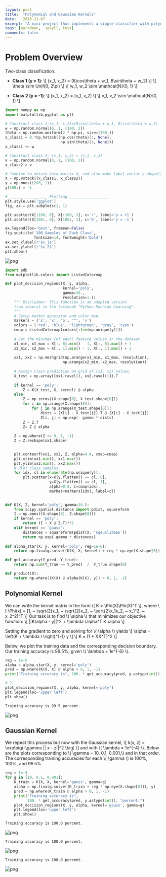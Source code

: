 ```yaml
---
layout: post
title:  "Polynomial and Gaussian Kernels"
date:   2016-11-07
excerpt: "A mini-project that implements a simple classifier with polynomial and Gaussian kernels."
tags: [markdown,  jekyll, test]
comments: false
---
```


# Problem Overview

Two-class classification. 


* __Class 1 (y = 1)__: 
    \\[ (x_1, x_2)  = (8\cos\theta + w_1, 8\sin\theta + w_2) \\]
     \\[   \theta \sim Unif(0, 2\pi) \\]
       \\[ w_1, w_2 \sim \mathcal{N}(0, 1) \\]

* __Class 2 (y = -1)__: 
    \\[ (x_1, x_2) = (v_1, v_2)  \\]
 \\[   v_1, v_2 \sim \mathcal{N}(0, 1)  \\]


```python
import numpy as np
import matplotlib.pyplot as plt

# Construct class 1:(x_1, x_2)=(8\cos\theta + w_1, 8\sin\theta + w_2) 
w = np.random.normal(0, 1, (100, 2))
theta = np.random.uniform(2 * np.pi, size=(100,))
x_class1 = 8.*np.hstack((np.cos(theta)[:, None], 
                         np.sin(theta)[:, None]))
x_class1 += w

# Construct class 2: (x_1, x_2) = (v_1, v_2)
v = np.random.normal(0, 1, (100, 2))
x_class2 = v

# Combine to obtain data matrix X, and also make label vector y.shape(200, 1). 
X = np.vstack((x_class1, x_class2))
y = np.ones((200, 1))
y[100:] = -1
```


```python
# _________________ Plotting _________________
plt.style.use('ggplot')
fig, ax = plt.subplots(1, 1)

plt.scatter(X[:100, 0], X[:100, 1], c='r', label='y = +1')
plt.scatter(X[100:, 0], X[100:, 1], c='b', label='y = -1')

ax.legend(loc='best', frameon=False)
fig.suptitle('100 Samples of Each Class', 
             fontsize=14, fontweight='bold')
ax.set_xlabel(r'$x_1$')
ax.set_ylabel(r'$x_2$')
plt.show()
```


![png]({{site.url}}/assets/img/output_2_0.png)



```python
import pdb
from matplotlib.colors import ListedColormap

def plot_decision_regions(X, y, alpha, 
                          kernel='poly', 
                          gamma=10., 
                          resolution=1.):
    """ Disclaimer: This function is an adapted version 
    from several in the textbook "Python Machine Learning". 
    """
    # Setup marker generator and color map. 
    markers = ('s', 'x', 'o', '^', 'v')
    colors = ('red', 'blue', 'lightgreen', 'gray', 'cyan')
    cmap = ListedColormap(colors[:len(np.unique(y))])
    
    # Get the min/max (of each) feature values in the dataset. 
    x1_min, x1_max = X[:, 0].min() - 1, X[:, 0].max() + 1 
    x2_min, x2_max = X[:, 1].min() - 1, X[:, 1].max() + 1
   
    xx1, xx2 = np.meshgrid(np.arange(x1_min, x1_max, resolution), 
                          np.arange(x2_min, x2_max, resolution)) 
    
    # Assign class prediction on grid of (x1, x2) values.
    X_test = np.array([xx1.ravel(), xx2.ravel()]).T
    
    if kernel == 'poly':
        Z = K(X_test, X, kernel) @ alpha
    else:
        Z = np.zeros((X.shape[0], X_test.shape[0]))
        for i in np.arange(X.shape[0]):
            for j in np.arange(X_test.shape[0]):
                dists = (X[i] - X_test[j]).T @ (X[i] - X_test[j])
                Z[i, j] = np.exp(- gamma * dists)
        Z = Z.T
        Z= Z @ alpha
    
    Z = np.where(Z >= 0, 1, -1)
    Z = Z.reshape(xx1.shape)
    

    plt.contourf(xx1, xx2, Z, alpha=0.4, cmap=cmap)
    plt.xlim(xx1.min(), xx1.max())
    plt.ylim(xx2.min(), xx2.max())
    # Plot class samples. 
    for idx, cl in enumerate(np.unique(y)):
        plt.scatter(x=X[y.flatten() == cl, 0], 
                    y=X[y.flatten() == cl, 1], 
                    alpha=0.8, c=cmap(idx), 
                    marker=markers[idx], label=cl)
        

def K(X, Z, kernel='poly', gamma=10.):
    from scipy.spatial.distance import pdist, squareform
    I = np.ones((X.shape[0], Z.shape[0]))
    if kernel == 'poly':
        return (I + X @ Z.T)**2
    elif kernel == 'gauss':
        distances = squareform(pdist(X, 'sqeuclidean'))
        return np.exp(-gamma * distances)
    
def alpha_star(X, y, kernel='poly', reg=1e-6):
    return np.linalg.solve((K(X, X, kernel) + reg * np.eye(X.shape[0])), y )

def get_accuracy(Y_pred, Y_true):
    return np.sum(Y_true == Y_pred)  /  Y_true.shape[0]

def predict(X):
    return np.where((K(X) @ alpha(K(X), y)) > 0, 1, -1)
```

## Polynomial Kernel

We can write the kernel matrix in the form \\( K = \Phi(X)\Phi(X)^T \\), where 
\\[ \Phi(x) = [1, ~ \sqrt{2}x_1, ~ \sqrt{2}x_2, ~ \sqrt{2}x_1x_2, ~ x_1^2, ~ x_2^2]^T \\]
Our task is to find \\( \alpha \\) that minimizes our objective function: \\[ ||K\alpha - y||^2 + \lambda \alpha^T K \alpha \\]

Setting the gradient to zero and solving for \\( \alpha \\) yields
\\[ \alpha = \left(K + \lambda I \right)^{-1} y \\]
\\[ K = (1 + XX^T)^2 \\]

Below, we plot the training data and the corresponding decision boundary. Our training accuracy is 99.5%, given \\( \lambda = 1e^{-6} \\). 


```python
reg = 1e-6
alpha = alpha_star(X, y, kernel='poly')
pred = np.where(K(X, X) @ alpha > 0, 1, -1)
print("Training accuracy is", 100. * get_accuracy(pred, y.astype(int)), "percent.")

# 2.
plot_decision_regions(X, y, alpha, kernel='poly')
plt.legend(loc='upper left')
plt.show()
```

    Training accuracy is 99.5 percent.



![png]({{site.url}}/assets/img/output_5_1.png)


## Gaussian Kernel

We repeat this process but now with the Gaussian kernel,
\\[
k(x, z) = \exp\big(-\gamma || x - z||^2 \big)
\\]
and with \\( \lambda = 1e^{-4} \\). Below are the plots corresponding to \\( \gamma = 10, 0.1, 0.001,\\) and in that order. The corresponding training accuracies for each \\( \gamma \\) is 100%, 100%, and 99.5%. 


```python
reg = 1e-4
for g in [10, 0.1, 0.001]:
    K_train = K(X, X, kernel='gauss', gamma=g)
    alpha = np.linalg.solve((K_train + reg * np.eye(X.shape[0])), y)
    pred = np.where(K_train @ alpha > 0, 1, -1)
    print("Training accuracy is", 
          100. * get_accuracy(pred, y.astype(int)), "percent.")
    plot_decision_regions(X, y, alpha, kernel='gauss', gamma=g)
    plt.legend(loc='upper left')
    plt.show()
```

    Training accuracy is 100.0 percent.



![png]({{site.url}}/assets/img/output_7_1.png)


    Training accuracy is 100.0 percent.



![png]({{site.url}}/assets/img/output_7_3.png)


    Training accuracy is 100.0 percent.



![png]({{site.url}}/assets/img/output_7_5.png)

